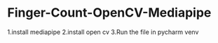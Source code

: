 # Finger-Count-OpenCV-Mediapipe

1.install mediapipe
2.install open cv
3.Run the file in pycharm venv

